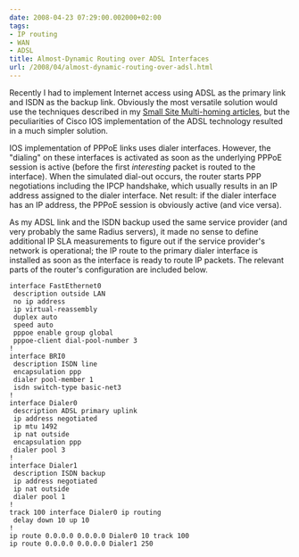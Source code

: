 ```yaml
---
date: 2008-04-23 07:29:00.002000+02:00
tags:
- IP routing
- WAN
- ADSL
title: Almost-Dynamic Routing over ADSL Interfaces
url: /2008/04/almost-dynamic-routing-over-adsl.html
---
```

Recently I had to implement Internet access using ADSL as the primary link and ISDN as the backup link. Obviously the most versatile solution would use the techniques described in my [Small Site Multi-homing articles](https://www.ipspace.net/kb/Internet/), but the peculiarities of Cisco IOS implementation of the ADSL technology resulted in a much simpler solution.

IOS implementation of PPPoE links uses dialer interfaces. However, the "dialing" on these interfaces is activated as soon as the underlying PPPoE session is active (before the first *interesting* packet is routed to the interface). When the simulated dial-out occurs, the router starts PPP negotiations including the IPCP handshake, which usually results in an IP address assigned to the dialer interface. Net result: if the dialer interface has an IP address, the PPPoE session is obviously active (and vice versa).
<!--more-->
As my ADSL link and the ISDN backup used the same service provider (and very probably the same Radius servers), it made no sense to define additional IP SLA measurements to figure out if the service provider\'s network is operational; the IP route to the primary dialer interface is installed as soon as the interface is ready to route IP packets. The relevant parts of the router\'s configuration are included below.

``` {.code}
interface FastEthernet0
 description outside LAN
 no ip address
 ip virtual-reassembly
 duplex auto
 speed auto
 pppoe enable group global
 pppoe-client dial-pool-number 3
!
interface BRI0
 description ISDN line
 encapsulation ppp
 dialer pool-member 1
 isdn switch-type basic-net3
!
interface Dialer0
 description ADSL primary uplink
 ip address negotiated
 ip mtu 1492
 ip nat outside
 encapsulation ppp
 dialer pool 3
!
interface Dialer1
 description ISDN backup
 ip address negotiated
 ip nat outside
 dialer pool 1
!
track 100 interface Dialer0 ip routing
 delay down 10 up 10
!
ip route 0.0.0.0 0.0.0.0 Dialer0 10 track 100
ip route 0.0.0.0 0.0.0.0 Dialer1 250
```
